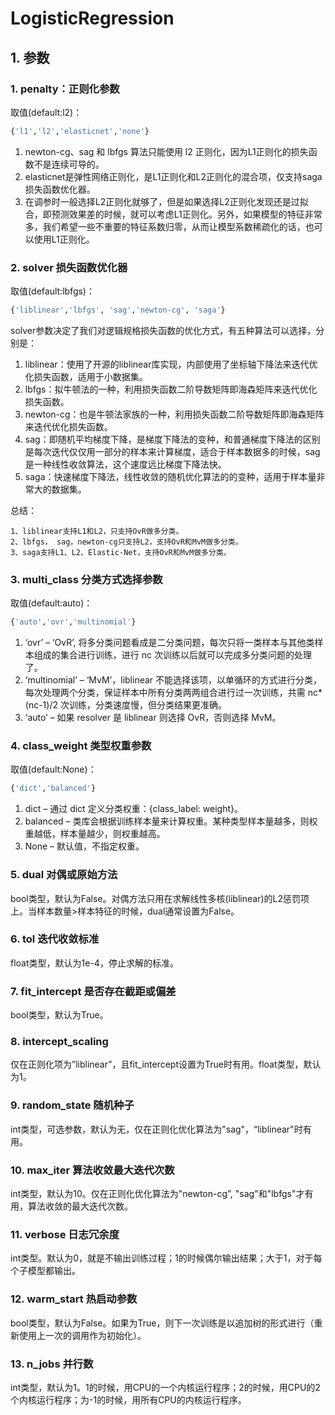 # LogisticRegression

## 1. 参数

### 1. penalty：正则化参数

取值(default:l2)：
```python
{'l1','l2','elasticnet','none'}
```
1. newton-cg、sag 和 lbfgs 算法只能使用 l2 正则化，因为L1正则化的损失函数不是连续可导的。
2. elasticnet是弹性网络正则化，是L1正则化和L2正则化的混合项，仅支持saga损失函数优化器。
3. 在调参时一般选择L2正则化就够了，但是如果选择L2正则化发现还是过拟合，即预测效果差的时候，就可以考虑L1正则化。另外，如果模型的特征非常多，我们希望一些不重要的特征系数归零，从而让模型系数稀疏化的话，也可以使用L1正则化。

### 2. solver 损失函数优化器

取值(default:lbfgs)：
```python
{'liblinear','lbfgs', 'sag','newton-cg', 'saga'}
```

solver参数决定了我们对逻辑规格损失函数的优化方式，有五种算法可以选择，分别是：
1. liblinear：使用了开源的liblinear库实现，内部使用了坐标轴下降法来迭代优化损失函数，适用于小数据集。
2. lbfgs：拟牛顿法的一种，利用损失函数二阶导数矩阵即海森矩阵来迭代优化损失函数。
3. newton-cg：也是牛顿法家族的一种，利用损失函数二阶导数矩阵即海森矩阵来迭代优化损失函数。
4. sag：即随机平均梯度下降，是梯度下降法的变种，和普通梯度下降法的区别是每次迭代仅仅用一部分的样本来计算梯度，适合于样本数据多的时候，sag是一种线性收敛算法，这个速度远比梯度下降法快。
5. saga：快速梯度下降法，线性收敛的随机优化算法的的变种，适用于样本量非常大的数据集。

总结：
```
1、liblinear支持L1和L2，只支持OvR做多分类。
2、lbfgs， sag，newton-cg只支持L2，支持OvR和MvM做多分类。
3、saga支持L1、L2、Elastic-Net，支持OvR和MvM做多分类。
```

### 3. multi_class 分类方式选择参数

取值(default:auto)：
```python
{'auto','ovr','multinomial'}
```

1. ‘ovr’ – ‘OvR’, 将多分类问题看成是二分类问题，每次只将一类样本与其他类样本组成的集合进行训练，进行 nc 次训练以后就可以完成多分类问题的处理了。
2. ‘multinomial’ – ‘MvM’，liblinear 不能选择该项，以单循环的方式进行分类，每次处理两个分类，保证样本中所有分类两两组合进行过一次训练，共需 nc*(nc-1)/2 次训练，分类速度慢，但分类结果更准确。
3. ‘auto’ – 如果 resolver 是 liblinear 则选择 OvR，否则选择 MvM。

### 4. class_weight 类型权重参数
 
取值(default:None)：
```python
{'dict','balanced'}
```

1. dict – 通过 dict 定义分类权重：{class_label: weight}。
2. balanced – 类库会根据训练样本量来计算权重。某种类型样本量越多，则权重越低，样本量越少，则权重越高。
3. None – 默认值，不指定权重。

### 5. dual 对偶或原始方法

bool类型，默认为False。对偶方法只用在求解线性多核(liblinear)的L2惩罚项上。当样本数量>样本特征的时候，dual通常设置为False。

### 6. tol 迭代收敛标准
float类型，默认为1e-4，停止求解的标准。

### 7. fit_intercept 是否存在截距或偏差
bool类型，默认为True。

### 8. intercept_scaling
仅在正则化项为”liblinear”，且fit_intercept设置为True时有用。float类型，默认为1。

### 9. random_state 随机种子
int类型，可选参数，默认为无，仅在正则化优化算法为"sag"，“liblinear"时有用。

### 10. max_iter 算法收敛最大迭代次数
int类型，默认为10。仅在正则化优化算法为"newton-cg”, "sag"和"lbfgs"才有用，算法收敛的最大迭代次数。

### 11. verbose 日志冗余度
int类型。默认为0，就是不输出训练过程；1的时候偶尔输出结果；大于1，对于每个子模型都输出。

### 12. warm_start 热启动参数
bool类型，默认为False。如果为True，则下一次训练是以追加树的形式进行（重新使用上一次的调用作为初始化）。

### 13. n_jobs 并行数
int类型，默认为1。1的时候，用CPU的一个内核运行程序；2的时候，用CPU的2个内核运行程序；为-1的时候，用所有CPU的内核运行程序。


